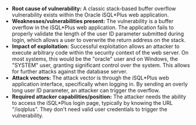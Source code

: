 - **Root cause of vulnerability:** A classic stack-based buffer overflow vulnerability exists within the Oracle iSQL*Plus web application.
- **Weaknesses/vulnerabilities present:** The vulnerability is a buffer overflow in the iSQL*Plus web application. The application fails to properly validate the length of the user ID parameter submitted during login, which allows a user to overwrite the return address on the stack.
- **Impact of exploitation:** Successful exploitation allows an attacker to execute arbitrary code within the security context of the web server. On most systems, this would be the "oracle" user and on Windows, the "SYSTEM" user, granting significant control over the system. This allows for further attacks against the database server.
- **Attack vectors:** The attack vector is through the iSQL*Plus web application interface, specifically when logging in. By sending an overly long user ID parameter, an attacker can trigger the overflow.
- **Required attacker capabilities/position:** The attacker needs the ability to access the iSQL*Plus login page, typically by knowing the URL "/isqlplus". They don't need valid user credentials to trigger the vulnerability.